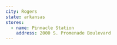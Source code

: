 ```yaml
---
city: Rogers
state: arkansas
stores:
  - name: Pinnacle Station
    address: 2000 S. Promenade Boulevard
---
```

